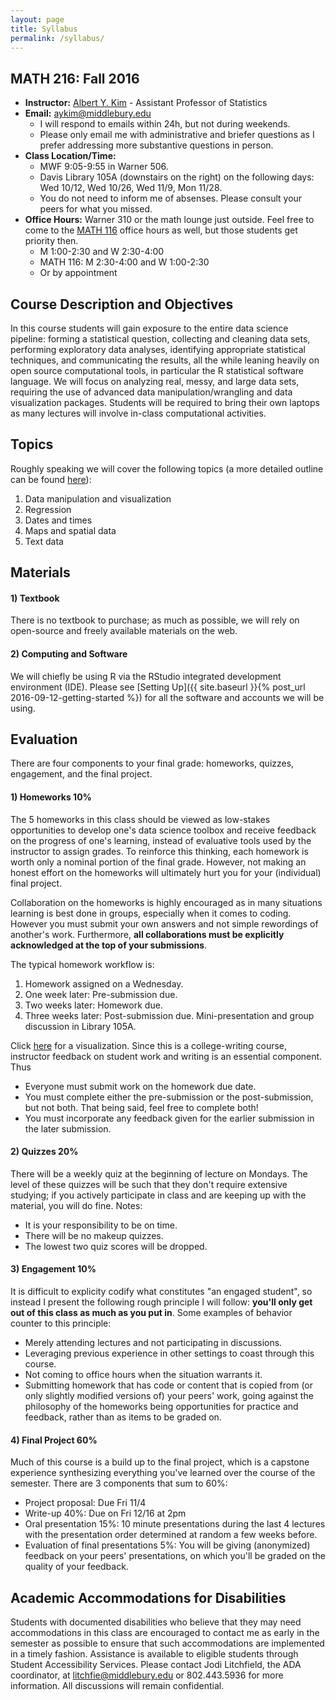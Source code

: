 ```yaml
---
layout: page
title: Syllabus
permalink: /syllabus/
---
```


## MATH 216: Fall 2016

* **Instructor:** [Albert Y. Kim](https://rudeboybert.github.io/) - Assistant Professor of Statistics
* **Email:** [aykim@middlebury.edu](aykim@middlebury.edu)
    + I will respond to emails within 24h, but not during weekends.
    + Please only email me with administrative and briefer questions as I prefer addressing more substantive questions in person.
* **Class Location/Time:**
    + MWF 9:05-9:55 in Warner 506.
    + Davis Library 105A (downstairs on the right) on the following days: Wed 10/12, Wed 10/26, Wed 11/9, Mon 11/28.
    + You do not need to inform me of absenses. Please consult your peers for what you missed.
* **Office Hours:** Warner 310 or the math lounge just outside. Feel free to come to the [MATH 116](https://rudeboybert.github.io/MATH116/) office hours as well, but those students get priority then. 
    + M 1:00-2:30 and W 2:30-4:00
    + MATH 116: M 2:30-4:00 and W 1:00-2:30
    + Or by appointment





## Course Description and Objectives

<!--#### Description-->

In this course students will gain exposure to the entire data science pipeline: 
forming a statistical question, collecting and cleaning data sets, performing 
exploratory data analyses, identifying appropriate statistical techniques, and 
communicating the results, all the while leaning heavily on open source 
computational tools, in particular the R statistical software language. We will 
focus on analyzing real, messy, and large data sets, requiring the use of 
advanced data manipulation/wrangling and data visualization packages. Students 
will be required to bring their own laptops as many lectures will involve 
in-class computational activities.

<!--#### Objectives-->





## Topics

Roughly speaking we will cover the following topics (a more detailed outline can be found
[here](https://docs.google.com/spreadsheets/d/1msrQOV0zFjc5VUamFhRltz8GhS-uF010_rfaSwtTVXU/edit#gid=0)):

1. Data manipulation and visualization
1. Regression
1. Dates and times
1. Maps and spatial data
1. Text data





## Materials

#### 1) Textbook

There is no textbook to purchase; as much as possible, we will rely on 
open-source and freely available materials on the web.

#### 2) Computing and Software

We will chiefly be using R via the RStudio integrated development environment
(IDE). Please see [Setting Up]({{ site.baseurl }}{% post_url 2016-09-12-getting-started %}) 
for all the software and accounts we will be using.





## Evaluation

There are four components to your final grade: homeworks, quizzes, engagement,
and the final project.

#### 1) Homeworks 10%

The 5 homeworks in this class should be viewed as low-stakes opportunities to 
develop one's data science toolbox and receive feedback on the progress of one's
learning, instead of evaluative tools used by the instructor to assign grades. 
To reinforce this thinking, each homework is worth only a nominal portion of the
final grade. However, not making an honest effort on the homeworks will
ultimately hurt you for your (individual) final project.

Collaboration on the homeworks is highly encouraged as in many situations
learning is best done in groups, especially when it comes to coding. However you
must submit your own answers and not simple rewordings of another's work.
Furthermore, **all collaborations must be explicitly acknowledged at the top of
your submissions**.

The typical homework workflow is:

1. Homework assigned on a Wednesday.
1. One week later: Pre-submission due.
1. Two weeks later: Homework due. 
1. Three weeks later: Post-submission due. Mini-presentation and group discussion in Library 105A.

Click
[here](https://docs.google.com/spreadsheets/d/1EVgkh3wgIWZCxzCKAEDie7f8YmKQ9FhYdKVIO4Fwm0E/edit#gid=0)
for a visualization. Since this is a college-writing course, instructor feedback on student work and writing
is an essential component. Thus

* Everyone must submit work on the homework due date.
* You must complete either the pre-submission or the post-submission, but not both. 
That being said, feel free to complete both!
* You must incorporate any feedback given for the earlier submission in the later submission.



#### 2) Quizzes 20%

There will be a weekly quiz at the beginning of lecture on Mondays. The level of
these quizzes will be such that they don't require extensive studying; if you 
actively participate in class and are keeping up with the material, you will do
fine. Notes:

* It is your responsibility to be on time.
* There will be no makeup quizzes.
* The lowest two quiz scores will be dropped.


#### 3) Engagement 10%

It is difficult to explicity codify what constitutes "an engaged student", so 
instead I present the following rough principle I will follow: **you'll only get
out of this class as much as you put in**. Some examples of behavior counter to this
principle:

* Merely attending lectures and not participating in discussions.
* Leveraging previous experience in other settings to coast through this course.
* Not coming to office hours when the situation warrants it. 
* Submitting homework that has code or content that is copied from (or only
slightly modified versions of) your peers' work, going against the philosophy of
the homeworks being opportunities for practice and feedback, rather than as items 
to be graded on.


#### 4) Final Project 60%

Much of this course is a build up to the final project, which is a capstone
experience synthesizing everything you've learned over the course of the
semester. There are 3 components that sum to 60%:

* Project proposal: Due Fri 11/4
* Write-up 40%: Due on Fri 12/16 at 2pm
* Oral presentation 15%: 10 minute presentations during the last 4 lectures with
the presentation order determined at random a few weeks before.
* Evaluation of final presentations 5%: You will be giving
(anonymized) feedback on your peers' presentations, on which you'll be graded on the
quality of your feedback.





## Academic Accommodations for Disabilities

Students with documented disabilities who believe that they may need accommodations in this class are encouraged to contact me as early in the semester as possible to ensure that such accommodations are implemented in a timely fashion. Assistance is available to eligible students through Student Accessibility Services. Please contact Jodi Litchfield, the ADA coordinator, at [litchfie@middlebury.edu](litchfie@middlebury.edu) or 802.443.5936 for more information. All discussions will remain confidential.
